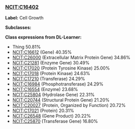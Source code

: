 
### [NCIT:C16402](http://purl.obolibrary.org/obo/NCIT_C16402)
**Label:** Cell Growth

**Subclasses:** 

**Class expressions from DL-Learner:**

- Thing 50.81%
- [NCIT:C16612](http://purl.obolibrary.org/obo/NCIT_C16612) (Gene) 40.35%
- [NCIT:C26000](http://purl.obolibrary.org/obo/NCIT_C26000) (Extracellular Matrix Protein Gene) 34.86%
- [NCIT:C21281](http://purl.obolibrary.org/obo/NCIT_C21281) (Enzyme Gene) 30.49%
- [NCIT:C17020](http://purl.obolibrary.org/obo/NCIT_C17020) (Protein Tyrosine Kinase) 25.00%
- [NCIT:C17018](http://purl.obolibrary.org/obo/NCIT_C17018) (Protein Kinase) 24.63%
- [NCIT:C17210](http://purl.obolibrary.org/obo/NCIT_C17210) (Transferase) 24.29%
- [NCIT:C16984](http://purl.obolibrary.org/obo/NCIT_C16984) (Phosphotransferase) 24.29%
- [NCIT:C16554](http://purl.obolibrary.org/obo/NCIT_C16554) (Enzyme) 23.68%
- [NCIT:C25804](http://purl.obolibrary.org/obo/NCIT_C25804) (Hydrolase Gene) 22.31%
- [NCIT:C20744](http://purl.obolibrary.org/obo/NCIT_C20744) (Structural Protein Gene) 21.20%
- [NCIT:C20027](http://purl.obolibrary.org/obo/NCIT_C20027) (Protein, Organized by Function) 20.72%
- [NCIT:C17021](http://purl.obolibrary.org/obo/NCIT_C17021) (Protein) 20.31%
- [NCIT:C26548](http://purl.obolibrary.org/obo/NCIT_C26548) (Gene Product) 20.22%
- [NCIT:C25870](http://purl.obolibrary.org/obo/NCIT_C25870) (Transferase Gene) 16.80%


